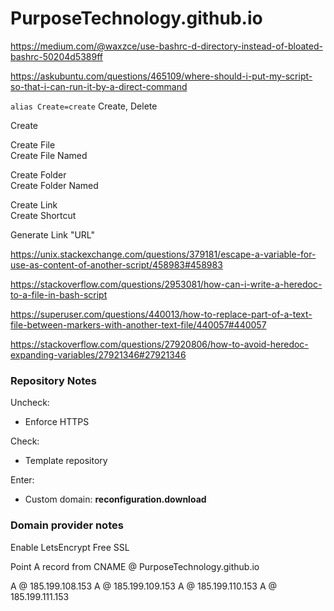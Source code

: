 # PurposeTechnology.github.io

https://medium.com/@waxzce/use-bashrc-d-directory-instead-of-bloated-bashrc-50204d5389ff

https://askubuntu.com/questions/465109/where-should-i-put-my-script-so-that-i-can-run-it-by-a-direct-command

``
alias Create=create
``
Create, Delete


Create  

Create File   
Create File Named

Create Folder  
Create Folder Named  

Create Link  
Create Shortcut  

Generate Link "URL"  

https://unix.stackexchange.com/questions/379181/escape-a-variable-for-use-as-content-of-another-script/458983#458983


https://stackoverflow.com/questions/2953081/how-can-i-write-a-heredoc-to-a-file-in-bash-script

https://superuser.com/questions/440013/how-to-replace-part-of-a-text-file-between-markers-with-another-text-file/440057#440057

https://stackoverflow.com/questions/27920806/how-to-avoid-heredoc-expanding-variables/27921346#27921346


### Repository Notes

Uncheck: 
* Enforce HTTPS 

Check: 
* Template repository 

Enter: 
* Custom domain: **reconfiguration.download**


### Domain provider notes
Enable LetsEncrypt Free SSL

Point A record from 
CNAME @ PurposeTechnology.github.io

 A @ 185.199.108.153
 A @ 185.199.109.153
 A @ 185.199.110.153
 A @ 185.199.111.153
